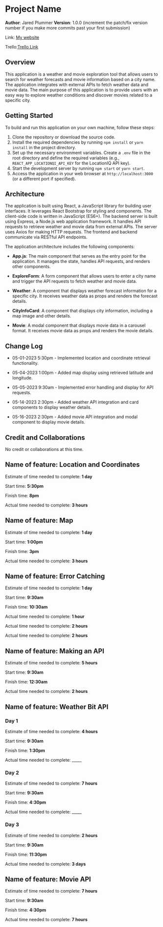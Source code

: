 # Project Name

**Author**: Jared Plummer
**Version**: 1.0.0 (increment the patch/fix version number if you make more commits past your first submission)

Link: [My website](https://main--cheery-palmier-0de630.netlify.app/)

Trello:[Trello Link](https://trello.com/b/1R47rTDt/city-explorer)

## Overview

This application is a weather and movie exploration tool that allows users to search for weather forecasts and movie information based on a city name. The application integrates with external APIs to fetch weather data and movie data. The main purpose of this application is to provide users with an easy way to explore weather conditions and discover movies related to a specific city.

## Getting Started

To build and run this application on your own machine, follow these steps:

1. Clone the repository or download the source code.
2. Install the required dependencies by running `npm install` or `yarn install` in the project directory.
3. Set up the necessary environment variables. Create a `.env` file in the root directory and define the required variables (e.g., `REACT_APP_LOCATIONQI_API_KEY` for the LocationIQ API key).
4. Start the development server by running `npm start` or `yarn start`.
5. Access the application in your web browser at `http://localhost:3000` (or a different port if specified).

## Architecture

The application is built using React, a JavaScript library for building user interfaces. It leverages React Bootstrap for styling and components. The client-side code is written in JavaScript (ES6+). The backend server is built using Express, a Node.js web application framework. It handles API requests to retrieve weather and movie data from external APIs. The server uses Axios for making HTTP requests. The frontend and backend communicate via RESTful API endpoints.

The application architecture includes the following components:

- **App.js**: The main component that serves as the entry point for the application. It manages the state, handles API requests, and renders other components.

- **ExploreForm**: A form component that allows users to enter a city name and trigger the API requests to fetch weather and movie data.

- **Weather**: A component that displays weather forecast information for a specific city. It receives weather data as props and renders the forecast details.

- **CityInfoCard**: A component that displays city information, including a map image and other details.

- **Movie**: A modal component that displays movie data in a carousel format. It receives movie data as props and renders the movie details.

## Change Log

- 05-01-2023 5:30pm - Implemented location and coordinate retrieval functionality.

- 05-04-2023 1:00pm - Added map display using retrieved latitude and longitude.

- 05-05-2023 9:30am - Implemented error handling and display for API requests.

- 05-14-2023 2:30pm - Added weather API integration and card components to display weather details.

- 05-16-2023 2:30pm - Added movie API integration and modal component to display movie details.

## Credit and Collaborations

No credit or collaborations at this time.

## Name of feature: **Location and Coordinates**

Estimate of time needed to complete: **1 day**

Start time: **5:30pm**

Finish time: **8pm**

Actual time needed to complete: **3 hours**

## Name of feature: **Map**

Estimate of time needed to complete: **1 day**

Start time: **1:00pm**

Finish time: **3pm**

Actual time needed to complete: **3 hours**

## Name of feature: **Error Catching**

Estimate of time needed to complete: **1 day**

Start time: **9:30am**

Finish time: **10:30am**

Actual time needed to complete: **1 hour**

Actual time needed to complete: **2 hours**

Actual time needed to complete: **2 hours**

## Name of feature: **Making an API**

Estimate of time needed to complete: **5 hours**

Start time: **9:30am**

Finish time: **12:30am**

Actual time needed to complete: **2 hours**

## Name of feature: **Weather Bit API**

### Day 1

Estimate of time needed to complete: **4 hours**

Start time: **9:30am**

Finish time: **1:30pm**

Actual time needed to complete: _____

### Day 2

Estimate of time needed to complete: **7 hours**

Start time: **9:30am**

Finish time: **4:30pm**

Actual time needed to complete: _____

### Day 3

Estimate of time needed to complete: **2 hours**

Start time: **9:30am**

Finish time: **11:30pm**

Actual time needed to complete: **3 days**

## Name of feature: **Movie API**

Estimate of time needed to complete: **7 hours**

Start time: **9:30am**

Finish time: **4:30pm**

Actual time needed to complete: **7 hours**
